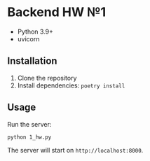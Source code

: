 # Backend HW №1

- Python 3.9+
- uvicorn

## Installation

1. Clone the repository
2. Install dependencies: `poetry install`

## Usage

Run the server:

```python 1_hw.py```

The server will start on `http://localhost:8000`.